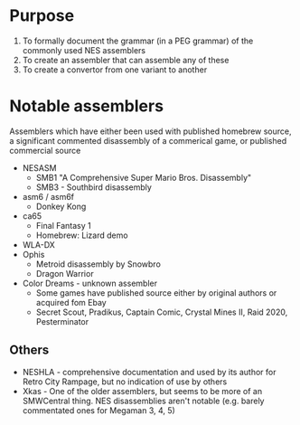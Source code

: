 # Purpose

1. To formally document the grammar (in a PEG grammar) of the commonly used NES assemblers
2. To create an assembler that can assemble any of these
3. To create a convertor from one variant to another

# Notable assemblers

Assemblers which have either been used with published homebrew source, a significant commented disassembly of a commerical game, or published commercial source

* NESASM
    * SMB1 "A Comprehensive Super Mario Bros. Disassembly"
    * SMB3 - Southbird disassembly
* asm6 / asm6f
    * Donkey Kong
* ca65
    * Final Fantasy 1
    * Homebrew: Lizard demo
* WLA-DX
* Ophis
    * Metroid disassembly by Snowbro
    * Dragon Warrior
* Color Dreams - unknown assembler
    * Some games have published source either by original authors or acquired fom Ebay
    * Secret Scout, Pradikus, Captain Comic, Crystal Mines II, Raid 2020, Pesterminator

## Others

* NESHLA - comprehensive documentation and used by its author for Retro City Rampage, but no indication of use by others
* Xkas - One of the older assemblers, but seems to be more of an SMWCentral thing. NES disassemblies aren't notable (e.g. barely commentated ones for Megaman 3, 4, 5)
